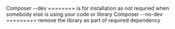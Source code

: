 Composer --dev ======== is for installation as not requried when somebody else is using your code or library
Composer --no-dev ========= remove the library as part of required dependency